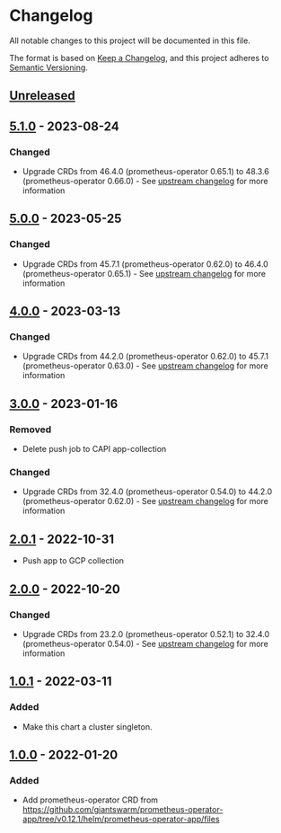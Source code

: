 # Changelog

All notable changes to this project will be documented in this file.

The format is based on [Keep a Changelog](https://keepachangelog.com/en/1.0.0/),
and this project adheres to [Semantic Versioning](https://semver.org/spec/v2.0.0.html).

## [Unreleased]

## [5.1.0] - 2023-08-24

### Changed

- Upgrade CRDs from 46.4.0 (prometheus-operator 0.65.1) to 48.3.6 (prometheus-operator 0.66.0) - See [upstream changelog](https://github.com/prometheus-operator/prometheus-operator/blob/main/CHANGELOG.md#0660--2023-06-14) for more information

## [5.0.0] - 2023-05-25

### Changed

- Upgrade CRDs from 45.7.1 (prometheus-operator 0.62.0) to 46.4.0 (prometheus-operator 0.65.1) - See [upstream changelog](https://github.com/prometheus-operator/prometheus-operator/blob/main/CHANGELOG.md#0651--2022-05-05) for more information

## [4.0.0] - 2023-03-13

### Changed

- Upgrade CRDs from 44.2.0 (prometheus-operator 0.62.0) to 45.7.1 (prometheus-operator 0.63.0) - See [upstream changelog](https://github.com/prometheus-operator/prometheus-operator/blob/main/CHANGELOG.md#0630--2023-02-08) for more information

## [3.0.0] - 2023-01-16

### Removed

- Delete push job to CAPI app-collection

### Changed

- Upgrade CRDs from 32.4.0 (prometheus-operator 0.54.0) to 44.2.0 (prometheus-operator 0.62.0) - See [upstream changelog](https://github.com/prometheus-operator/prometheus-operator/blob/main/CHANGELOG.md#0620--2023-01-04) for more information

## [2.0.1] - 2022-10-31

- Push app to GCP collection

## [2.0.0] - 2022-10-20

### Changed

- Upgrade CRDs from 23.2.0 (prometheus-operator 0.52.1) to 32.4.0 (prometheus-operator 0.54.0) - See [upstream changelog](https://github.com/prometheus-operator/prometheus-operator/blob/main/CHANGELOG.md#0540--2022-01-26) for more information

## [1.0.1] - 2022-03-11

### Added

- Make this chart a cluster singleton.

## [1.0.0] - 2022-01-20

### Added

- Add prometheus-operator CRD from https://github.com/giantswarm/prometheus-operator-app/tree/v0.12.1/helm/prometheus-operator-app/files

[Unreleased]: https://github.com/giantswarm/prometheus-operator-crd/compare/v5.1.0...HEAD
[5.1.0]: https://github.com/giantswarm/prometheus-operator-crd/compare/v5.0.0...v5.1.0
[5.0.0]: https://github.com/giantswarm/prometheus-operator-crd/compare/v4.0.0...v5.0.0
[4.0.0]: https://github.com/giantswarm/prometheus-operator-crd/compare/v3.0.0...v4.0.0
[3.0.0]: https://github.com/giantswarm/prometheus-operator-crd/compare/v2.0.1...v3.0.0
[2.0.1]: https://github.com/giantswarm/prometheus-operator-crd/compare/v2.0.0...v2.0.1
[2.0.0]: https://github.com/giantswarm/prometheus-operator-crd/compare/v1.0.1...v2.0.0
[1.0.1]: https://github.com/giantswarm/prometheus-operator-crd/compare/v1.0.0...v1.0.1
[1.0.0]: https://github.com/giantswarm/prometheus-operator-crd/releases/tag/v1.0.0
